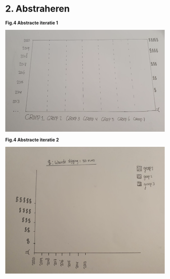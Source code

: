 # 2. Abstraheren

  
**Fig.4 Abstracte iteratie 1**

![](../.gitbook/assets/schermafbeelding-2020-09-15-om-12.57.17.png)

**Fig.4 Abstracte iteratie 2**

![](../.gitbook/assets/schermafbeelding-2020-09-15-om-12.56.52.png)

